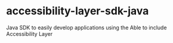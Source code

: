 # accessibility-layer-sdk-java
Java SDK to easily develop applications using the Able to include Accessibility Layer
